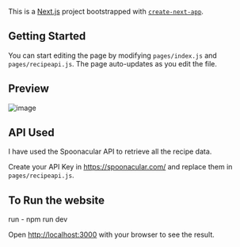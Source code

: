 This is a [Next.js](https://nextjs.org/) project bootstrapped with [`create-next-app`](https://github.com/vercel/next.js/tree/canary/packages/create-next-app).

## Getting Started

You can start editing the page by modifying `pages/index.js` and `pages/recipeapi.js`. The page auto-updates as you edit the file.

## Preview

![image](https://user-images.githubusercontent.com/28191442/109368852-84825d00-7868-11eb-9df9-6bc3f5087aa4.png)

## API Used
I have used the Spoonacular API to retrieve all the recipe data. 

Create your API Key in https://spoonacular.com/ and replace them in `pages/recipeapi.js`. 

## To Run the website
run - npm run dev

Open [http://localhost:3000](http://localhost:3000) with your browser to see the result.
